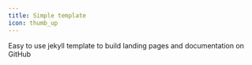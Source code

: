 ```yaml
---
title: Simple template
icon: thumb_up
---
```

Easy to use jekyll template to build landing pages and documentation on GitHub
